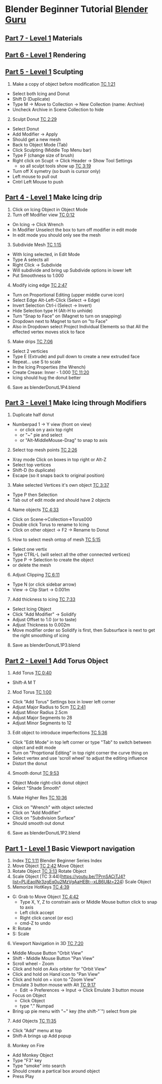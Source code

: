 # Blender Beginner Tutorial [Blender Guru](https://www.youtube.com/playlist?list=PLjEaoINr3zgEq0u2MzVgAaHEBt--xLB6U)

## [Part 7 - Level 1](https://www.youtube.com/watch?v=jmSgsaNSQ6s&list=PLjEaoINr3zgEq0u2MzVgAaHEBt--xLB6U&index=7) Materials


## [Part 6 - Level 1](https://www.youtube.com/watch?v=jmSgsaNSQ6s&list=PLjEaoINr3zgEq0u2MzVgAaHEBt--xLB6U&index=6) Rendering


## [Part 5 - Level 1](https://www.youtube.com/watch?v=jmSgsaNSQ6s&list=PLjEaoINr3zgEq0u2MzVgAaHEBt--xLB6U&index=5) Sculpting
1. Make a copy of object before modification [TC 1:21](https://youtu.be/6OTX3ZdYvEA?list=PLjEaoINr3zgEq0u2MzVgAaHEBt--xLB6U&t=81)
  - Select both Icing and Donut 
  - Shift D (Duplicate)
  - Type M -> Move to Collection -> New Collection (name: Archive)
  - Uncheck Archive in Scene Collection to hide
2. Sculpt Donut [TC 2:29](https://youtu.be/6OTX3ZdYvEA?list=PLjEaoINr3zgEq0u2MzVgAaHEBt--xLB6U&t=149)
  - Select Donut
  - Add Modifier -> Apply
  - Should get a new mesh
  - Back to Object Mode (Tab)
  - Click Sculpting (Middle Top Menu bar)
  - Type F (change size of brush)
  - Right click on Scupt -> Click Header -> Show Tool Settings
    - so all sculpt tools show up [TC 3:19](https://youtu.be/6OTX3ZdYvEA?list=PLjEaoINr3zgEq0u2MzVgAaHEBt--xLB6U&t=199)
  - Turn off X symetry (so bush is cursor only)
  - Left mouse to pull out
  - Cntrl Left Mouse to push

## [Part 4 - Level 1](https://www.youtube.com/watch?v=jmSgsaNSQ6s&list=PLjEaoINr3zgEq0u2MzVgAaHEBt--xLB6U&index=5) Make Icing drip
1. Click on Icing Object in Object Mode
2. Turn off Modifier view [TC 0:12](https://youtu.be/jmSgsaNSQ6s?list=PLjEaoINr3zgEq0u2MzVgAaHEBt--xLB6U&t=12)
  - On Icing -> Click Wrench
  - In Modifier Unselect the box to turn off modifier in edit mode
  - In edit mode you should only see the mesh
3. Subdivide Mesh [TC 1:15](https://youtu.be/jmSgsaNSQ6s?list=PLjEaoINr3zgEq0u2MzVgAaHEBt--xLB6U&t=75)
  - With Icing selected, in Edit Mode
  - Type A selects all
  - Right Click -> Subdivide
  - Will subdivide and bring up Subdivide options in lower left
  - Put Smoothness to 1.000
4. Modify icing edge [TC 2:47](https://youtu.be/jmSgsaNSQ6s?list=PLjEaoINr3zgEq0u2MzVgAaHEBt--xLB6U&t=167)
  - Turn on Proportional Editing (upper middle curve icon)
  - Select Edge Alt-Left-Click (Select -> Edge)
  - Invert Selection Ctrl-i (Select -> Invert)
  - Hide Selection type H (Alt-H to unhide)
  - Turn "Snap to Face" on (Magnet to turn on snapping)
  - Dropdown next to Magnet to turn on "to Face"
  - Also in Dropdown select Project Individual Elements so that All the effected vertex moves stick to face
5. Make drips [TC 7:06](https://youtu.be/jmSgsaNSQ6s?list=PLjEaoINr3zgEq0u2MzVgAaHEBt--xLB6U&t=426)
  - Select 2 verticies
  - Type E (Extrude) and pull down to create a new extruded face
  - Repeat... use S to scale
  - In the Icing Properties (the Wrench)
  - Create Crease: Inner - 1.000 [TC 11:20](https://youtu.be/jmSgsaNSQ6s?list=PLjEaoINr3zgEq0u2MzVgAaHEBt--xLB6U&t=680)
  - Icing should hug the donut better
6. Save as blenderDonutL1P4.blend

## [Part 3 - Level 1](https://youtu.be/R2qjqqfkH6E?list=PLjEaoINr3zgEq0u2MzVgAaHEBt--xLB6U) Make Icing through Modifiers
1. Duplicate half donut
  - Numberpad 1 -> Y view (front on view)
    - or click on y axix top right
    - or "~" pie and select
    - or "Alt-MiddleMouse-Drag" to snap to axis
2. Select top mesh points [TC 2:26](https://youtu.be/R2qjqqfkH6E?list=PLjEaoINr3zgEq0u2MzVgAaHEBt--xLB6U&t=146)
  - Xray mode Click on boxes in top right or Alt-Z
  - Select top vertices
  - Shift-D (to duplicate)
  - Escape (so it snaps back to original position)
3. Make selected Vertices it's own object [TC 3:37](https://youtu.be/R2qjqqfkH6E?list=PLjEaoINr3zgEq0u2MzVgAaHEBt--xLB6U&t=217)
  - Type P then Selection
  - Tab out of edit mode and should have 2 objects
4. Name objects [TC 4:33](https://youtu.be/R2qjqqfkH6E?list=PLjEaoINr3zgEq0u2MzVgAaHEBt--xLB6U&t=273)
  - Click on Scene->Collection->Torus000 
  - Double click Torus to rename to Icing
  - Click on other object -> F2 -> Rename to Donut
5. How to select mesh ontop of mesh [TC 5:15](https://youtu.be/R2qjqqfkH6E?list=PLjEaoINr3zgEq0u2MzVgAaHEBt--xLB6U&t=315)
  - Select one vertix
  - Type CTRL-L (will select all the other connected vertices)
  - Type P -> Selection to create the object
  - or delete the mesh
6. Adjust Clipping [TC 6:11](https://youtu.be/R2qjqqfkH6E?list=PLjEaoINr3zgEq0u2MzVgAaHEBt--xLB6U&t=371)
  - Type N (or click sidebar arrow)
  - View -> Clip Start -> 0.001m
7. Add thickness to icing [TC 7:33](https://youtu.be/R2qjqqfkH6E?list=PLjEaoINr3zgEq0u2MzVgAaHEBt--xLB6U&t=453)
  - Select Icing Object
  - Click "Add Modifier" -> Solidify
  - Adjust Offset to 1.0 (or to taste)
  - Adjust Thickness to 0.002m
  - Move modifier order so Solidify is first, then Subsurface is next to get the right smoothing of icing
8. Save as blenderDonutL1P3.blend

## [Part 2 - Level 1](https://youtu.be/RaT-uG5wgUw?list=PLjEaoINr3zgEq0u2MzVgAaHEBt--xLB6U) Add Torus Object
1. Add Torus [TC 0:40](https://youtu.be/RaT-uG5wgUw?list=PLjEaoINr3zgEq0u2MzVgAaHEBt--xLB6U&t=40)
  - Shift-A M T
2. Mod Torus [TC 1:00](https://youtu.be/RaT-uG5wgUw?list=PLjEaoINr3zgEq0u2MzVgAaHEBt--xLB6U&t=60)
  - Click "Add Torus" Settings box in lower left corner
  - Adjust Major Radius to 5cm [TC 2:41](https://youtu.be/RaT-uG5wgUw?list=PLjEaoINr3zgEq0u2MzVgAaHEBt--xLB6U&t=161)
  - Adjust Minor Radius 2.5cm
  - Adjust Major Segments to 28
  - Adjust Minor Segments to 12
3. Edit object to introduce imperfections [TC 5:36](https://youtu.be/RaT-uG5wgUw?list=PLjEaoINr3zgEq0u2MzVgAaHEBt--xLB6U&t=336)
  - Click "Edit Mode" in top left corner or type "Tab" to switch between object and edit mode
  - Turn on "Proprtional Editing" in top right corner the curve thing on
  - Select vertex and use 'scroll wheel' to adjust the editing influence
  - Distort the donut
4. Smooth donut [TC 9:53](https://youtu.be/RaT-uG5wgUw?list=PLjEaoINr3zgEq0u2MzVgAaHEBt--xLB6U&t=593)
  - Object Mode right-click donut object
  - Select "Shade Smooth"
5. Make Higher Res [TC 10:36](https://youtu.be/RaT-uG5wgUw?list=PLjEaoINr3zgEq0u2MzVgAaHEBt--xLB6U&t=636)
  - Click on "Wrench" with object selected
  - Click on "Add Modifier"
  - Click on "Subdivision Surface"
  - Should smooth out donut
6. Save as blenderDonutL1P2.blend
  
## [Part 1 - Level 1](https://youtu.be/TPrnSACiTJ4?list=PLjEaoINr3zgEq0u2MzVgAaHEBt--xLB6U) Basic Viewport navigation
1. Index [TC 1:11](https://youtu.be/TPrnSACiTJ4?list=PLjEaoINr3zgEq0u2MzVgAaHEBt--xLB6U&t=71) Blender Beginner Series Index
2. Move Object [TC 2:42](https://youtu.be/TPrnSACiTJ4?list=PLjEaoINr3zgEq0u2MzVgAaHEBt--xLB6U&t=162) Move Object
3. Rotate Object [TC 3:13](https://youtu.be/TPrnSACiTJ4?list=PLjEaoINr3zgEq0u2MzVgAaHEBt--xLB6U&t=193) Rotate Object
4. Scale Object [TC 3:44)(https://youtu.be/TPrnSACiTJ4?list=PLjEaoINr3zgEq0u2MzVgAaHEBt--xLB6U&t=224) Scale Object
5. Memorize HotKeys [TC 4:39](https://youtu.be/TPrnSACiTJ4?list=PLjEaoINr3zgEq0u2MzVgAaHEBt--xLB6U&t=279)
  - G: Grab to Move Object [TC 4:42](https://youtu.be/TPrnSACiTJ4?list=PLjEaoINr3zgEq0u2MzVgAaHEBt--xLB6U&t=282)
    - Type X, Y, Z to constrain axis or Middle Mouse button click to snap to axis
    - Left click accept
    - Right click cancel (or esc)
    - cmd-Z to undo
  - R: Rotate
  - S: Scale
6. Viewport Navigation in 3D [TC 7:20](https://youtu.be/TPrnSACiTJ4?list=PLjEaoINr3zgEq0u2MzVgAaHEBt--xLB6U&t=440)
  - Middle Mouse Button "Orbit View"
  - Shift - Middle Mouse Button "Pan View"
  - Scroll wheel - Zoom
  - Click and hold on Axis orbiter for "Orbit View"
  - Click and hold on Hand icon to "Pan View"
  - Click and hold on + icon to "Zoom View"
  - Emulate 3 button mouse with Alt [TC 9:17](https://youtu.be/TPrnSACiTJ4?list=PLjEaoINr3zgEq0u2MzVgAaHEBt--xLB6U&t=557)
    - Edit -> Preferences -> Input -> Click Emulate 3 button mouse
  - Focus on Object
    - Click Object
    - type "." Numpad
  - Bring up pie menu with "~" key (the shift-"`") select from pie
7. Add Objects [TC 11:35](https://youtu.be/TPrnSACiTJ4?list=PLjEaoINr3zgEq0u2MzVgAaHEBt--xLB6U&t=695)
  - Click "Add" menu at top
  - Shift-A brings up Add popup
8. Monkey on Fire
  - Add Monkey Object
  - Type "F3" key
  - Type "smoke" into search
  - Should create a partical box around object
  - Press Play
   
